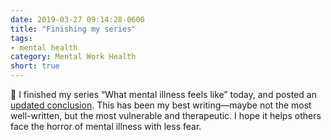 ```yaml
---
date: 2019-03-27 09:14:28-0600
title: "Finishing my series"
tags:
- mental health
category: Mental Work Health
short: true
---
```


💮 I finished my series “What mental illness feels like” today, and posted an [updated conclusion](https://www.bennorris.org/2019/03/18/what-mental-illness-feels-like#conclusion). This has been my best writing—maybe not the most well-written, but the most vulnerable and therapeutic. I hope it helps others face the horror of mental illness with less fear.